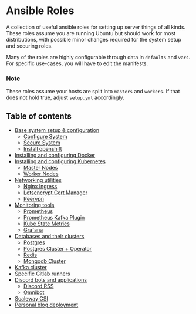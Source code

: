 # Ansible Roles

A collection of useful ansible roles for setting up server things of all kinds.
These roles assume you are running Ubuntu but should work for most distributions, with possible minor changes required for the system setup and securing roles.

Many of the roles are highly configurable through data in `defaults` and `vars`. For specific use-cases, you will have to edit the manifests.

### Note

These roles assume your hosts are split into `masters` and `workers`. If that does not hold true, adjust `setup.yml` accordingly.

## Table of contents
- [Base system setup & configuration](./roles/system)
  - [Configure System](./roles/system/config-system)
  - [Secure System](./roles/system/secure-system)
  - [Install openshift](./roles/system/openshift)
- [Installing and configuring Docker](./roles/docker)
- [Installing and configuring Kubernetes](./roles/kubernetes)
  - [Master Nodes](./roles/kubernetes/masters)
  - [Worker Nodes](./roles/kubernetes/workers)
- [Networking utilities](./roles/networking)
  - [Nginx Ingress](./roles/networking/nginx-ingress)
  - [Letsencrypt Cert Manager](./roles/networking/cert-manager)
  - [Peervpn](./roles/networking/peervpn)
- [Monitoring tools](./roles/monitoring)
  - [Prometheus](./roles/monitoring/prometheus)
  - [Prometheus Kafka Plugin](./roles/monitoring/prometheus-kafka)
  - [Kube State Metrics](./roles/monitoring/kube-state-metrics)
  - [Grafana](./roles/monitoring/grafana)
- [Databases and their clusters](./roles/database)
  - [Postgres](./roles/database/postgres)
  - [Postgres Cluster + Operator](./roles/database/postgres-cluster)
  - [Redis](./roles/database/redis)
  - [Mongodb Cluster](./roles/database/mongodb)
- [Kafka cluster](./roles/kafka)
- [Specific Gitlab runners](./roles/gitlab)
- [Discord bots and applications](./roles/discord)
  - [Discord RSS](./roles/discord/discord-rss)
  - [Omnibot](./roles/discord/omnibot)
- [Scaleway CSI](./roles/scaleway-csi)
- [Personal blog deployment](./roles/blog)